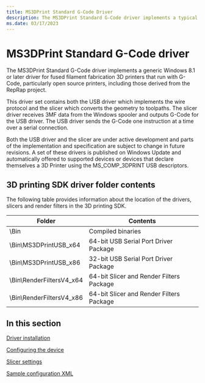 ```yaml
---
title: MS3DPrint Standard G-Code Driver
description: The MS3DPrint Standard G-Code driver implements a typical Windows 8.1 or Windows 10 driver for fused filament fabrication 3D printers that run with G-Code, particularly open source printers, including those from the RepRap project.
ms.date: 03/17/2023
---
```


# MS3DPrint Standard G-Code driver

The MS3DPrint Standard G-Code driver implements a generic Windows 8.1 or later driver for fused filament fabrication 3D printers that run with G-Code, particularly open source printers, including those derived from the RepRap project.

This driver set contains both the USB driver which implements the wire protocol and the slicer which converts the geometry to toolpaths. The slicer driver receives 3MF data from the Windows spooler and outputs G-Code for the USB driver. The USB driver sends the G-Code one instruction at a time over a serial connection.

Both the USB driver and the slicer are under active development and parts of the implementation and specification are subject to change in future revisions.  A set of these drivers is published on Windows Update and automatically offered to supported devices or devices that declare themselves a 3D Printer using the MS_COMP_3DPRINT USB descriptors.

## 3D printing SDK driver folder contents

The following table provides information about the location of the drivers, slicers and render filters in the 3D printing SDK.

| Folder | Contents |
|--|--|
| \\Bin | Compiled binaries |
| \\Bin\\MS3DPrintUSB\_x64 | 64-bit USB Serial Port Driver Package |
| \\Bin\\MS3DPrintUSB\_x86 | 32-bit USB Serial Port Driver Package |
| \\Bin\\RenderFiltersV4\_x64 | 64-bit Slicer and Render Filters Package |
| \\Bin\\RenderFiltersV4\_x86 | 64-bit Slicer and Render Filters Package |

## In this section

[Driver installation](driver-installation.md)

[Configuring the device](configuring-the-device.md)

[Slicer settings](slicer-settings.md)

[Sample configuration XML](sample-configuration-xml.md)
